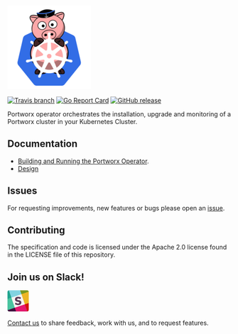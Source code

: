 ![logo](doc/media/k8s-porx.png?raw=true "Portworx Operator")

[![Travis branch](https://img.shields.io/travis/harsh-px/px-operator/master.svg)](https://travis-ci.org/harsh-px/px-operator)
[![Go Report Card](https://goreportcard.com/badge/github.com/harsh-px/px-operator)](https://goreportcard.com/report/github.com/harsh-px/px-operator)
[![GitHub release](https://img.shields.io/github/release/harsh-px/px-operator/all.svg?style=flat-square)](https://github.com/harsh-px/px-operator/releases)

Portworx operator orchestrates the installation, upgrade and monitoring of a Portworx cluster in your Kubernetes Cluster.

## Documentation
* [Building and Running the Portworx Operator](doc/build/README.md).
* [Design](doc/design/README.md)

## Issues

For requesting improvements, new features or bugs please open an [issue](https://github.com/harsh-px/px-operator/issues).

## Contributing

The specification and code is licensed under the Apache 2.0 license found in the LICENSE file of this repository.

## Join us on Slack!
[![](/doc/media//slack.png)](http://slack.portworx.com)

[Contact us](http://portworx.com/contact-us/) to share feedback, work with us, and to request features.
